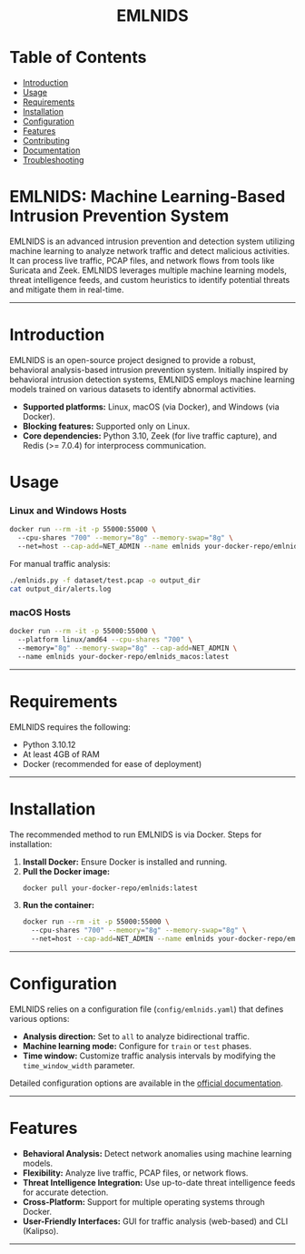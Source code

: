 <h1 align="center">
EMLNIDS
</h1>


# Table of Contents

- [Introduction](#introduction)
- [Usage](#usage)
- [Requirements](#requirements)
- [Installation](#installation)
- [Configuration](#configuration)
- [Features](#features)
- [Contributing](#contributing)
- [Documentation](#documentation)
- [Troubleshooting](#troubleshooting)

# EMLNIDS: Machine Learning-Based Intrusion Prevention System

EMLNIDS is an advanced intrusion prevention and detection system utilizing machine learning to analyze network traffic and detect malicious activities. It can process live traffic, PCAP files, and network flows from tools like Suricata and Zeek. EMLNIDS leverages multiple machine learning models, threat intelligence feeds, and custom heuristics to identify potential threats and mitigate them in real-time.

---

# Introduction

EMLNIDS is an open-source project designed to provide a robust, behavioral analysis-based intrusion prevention system. Initially inspired by behavioral intrusion detection systems, EMLNIDS employs machine learning models trained on various datasets to identify abnormal activities.

- **Supported platforms:** Linux, macOS (via Docker), and Windows (via Docker).
- **Blocking features:** Supported only on Linux.
- **Core dependencies:** Python 3.10, Zeek (for live traffic capture), and Redis (>= 7.0.4) for interprocess communication.

# Usage

### Linux and Windows Hosts
```bash
docker run --rm -it -p 55000:55000 \  
  --cpu-shares "700" --memory="8g" --memory-swap="8g" \  
  --net=host --cap-add=NET_ADMIN --name emlnids your-docker-repo/emlnids:latest
```

For manual traffic analysis:
```bash
./emlnids.py -f dataset/test.pcap -o output_dir
cat output_dir/alerts.log
```

### macOS Hosts
```bash
docker run --rm -it -p 55000:55000 \  
  --platform linux/amd64 --cpu-shares "700" \  
  --memory="8g" --memory-swap="8g" --cap-add=NET_ADMIN \  
  --name emlnids your-docker-repo/emlnids_macos:latest
```

---

# Requirements

EMLNIDS requires the following:
- Python 3.10.12
- At least 4GB of RAM
- Docker (recommended for ease of deployment)

---

# Installation

The recommended method to run EMLNIDS is via Docker. Steps for installation:

1. **Install Docker:** Ensure Docker is installed and running.
2. **Pull the Docker image:**
   ```bash
   docker pull your-docker-repo/emlnids:latest
   ```
3. **Run the container:**
   ```bash
   docker run --rm -it -p 55000:55000 \  
     --cpu-shares "700" --memory="8g" --memory-swap="8g" \  
     --net=host --cap-add=NET_ADMIN --name emlnids your-docker-repo/emlnids:latest
   ```

---

# Configuration

EMLNIDS relies on a configuration file (`config/emlnids.yaml`) that defines various options:

- **Analysis direction:** Set to `all` to analyze bidirectional traffic.
- **Machine learning mode:** Configure for `train` or `test` phases.
- **Time window:** Customize traffic analysis intervals by modifying the `time_window_width` parameter.

Detailed configuration options are available in the [official documentation](#documentation).

---

# Features

- **Behavioral Analysis:** Detect network anomalies using machine learning models.
- **Flexibility:** Analyze live traffic, PCAP files, or network flows.
- **Threat Intelligence Integration:** Use up-to-date threat intelligence feeds for accurate detection.
- **Cross-Platform:** Support for multiple operating systems through Docker.
- **User-Friendly Interfaces:** GUI for traffic analysis (web-based) and CLI (Kalipso).

---


